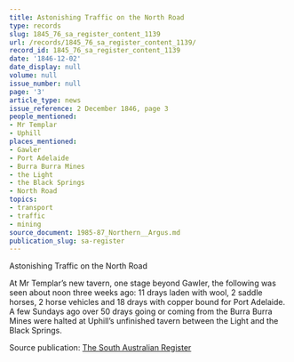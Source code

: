 ```yaml
---
title: Astonishing Traffic on the North Road
type: records
slug: 1845_76_sa_register_content_1139
url: /records/1845_76_sa_register_content_1139/
record_id: 1845_76_sa_register_content_1139
date: '1846-12-02'
date_display: null
volume: null
issue_number: null
page: '3'
article_type: news
issue_reference: 2 December 1846, page 3
people_mentioned:
- Mr Templar
- Uphill
places_mentioned:
- Gawler
- Port Adelaide
- Burra Burra Mines
- the Light
- the Black Springs
- North Road
topics:
- transport
- traffic
- mining
source_document: 1985-87_Northern__Argus.md
publication_slug: sa-register
---
```


Astonishing Traffic on the North Road

At Mr Templar’s new tavern, one stage beyond Gawler, the following was seen about noon three weeks ago: 11 drays laden with wool, 2 saddle horses, 2 horse vehicles and 18 drays with copper bound for Port Adelaide.  A few Sundays ago over 50 drays going or coming from the Burra Burra Mines were halted at Uphill’s unfinished tavern between the Light and the Black Springs.

Source publication: [The South Australian Register](/publications/sa-register/)
